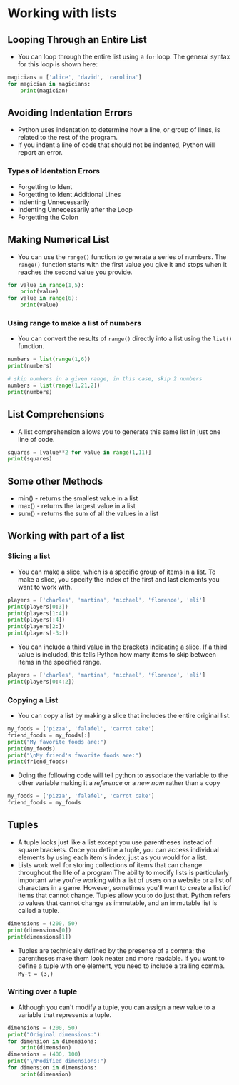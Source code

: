 # Working with lists

## Looping Through an Entire List

- You can loop through the entire list using a `for` loop. The general syntax for this loop is shown here:

```python
magicians = ['alice', 'david', 'carolina']
for magician in magicians:
    print(magician)
```

## Avoiding Indentation Errors

- Python uses indentation to determine how a line, or group of lines, is related to the rest of the program.
- If you indent a line of code that should not be indented, Python will report an error.

### Types of Identation Errors

- Forgetting to Ident
- Forgetting to Ident Additional Lines
- Indenting Unnecessarily
- Indenting Unnecessarily after the Loop
- Forgetting the Colon

## Making Numerical List

- You can use the `range()` function to generate a series of numbers. The `range()` function starts with the first value you give it and stops when it reaches the second value you provide.

```python
for value in range(1,5):
    print(value)
for value in range(6):
    print(value)
```

### Using range to make a list of numbers

- You can convert the results of `range()` directly into a list using the `list()` function.

```python
numbers = list(range(1,6))
print(numbers)

# skip numbers in a given range, in this case, skip 2 numbers
numbers = list(range(1,21,2))
print(numbers)
```

## List Comprehensions

- A list comprehension allows you to generate this same list in just one line of code.

```python
squares = [value**2 for value in range(1,11)]
print(squares)
```

## Some other Methods

- min() - returns the smallest value in a list
- max() - returns the largest value in a list
- sum() - returns the sum of all the values in a list


## Working with part of a list

### Slicing a list

- You can make a slice, which is a specific group of items in a list. To make a slice, you specify the index of the first and last elements you want to work with.

```python
players = ['charles', 'martina', 'michael', 'florence', 'eli']
print(players[0:3])
print(players[1:4])
print(players[:4])
print(players[2:])
print(players[-3:])
```

- You can include a third value in the brackets indicating a slice. If a third value is included, this tells Python how many items to skip between items in the specified range.

```python
players = ['charles', 'martina', 'michael', 'florence', 'eli']
print(players[0:4:2])
```

### Copying a List

- You can copy a list by making a slice that includes the entire original list.

```python
my_foods = ['pizza', 'falafel', 'carrot cake']
friend_foods = my_foods[:]
print("My favorite foods are:")
print(my_foods)
print("\nMy friend's favorite foods are:")
print(friend_foods)
```

- Doing the following code will tell python to associate the variable to the other variable making it a *reference* or a *new nam* rather than a copy

```python
my_foods = ['pizza', 'falafel', 'carrot cake']
friend_foods = my_foods
```

## Tuples

- A tuple looks just like a list except you use parentheses instead of square brackets. Once you define a tuple, you can access individual elements by using each item's index, just as you would for a list.
- Lists work well for storing collections of items that can change throughout the life of a program The ability to modify lists is particularly important whe you're working with a list of users on a website or a list of characters in a game. However, sometimes you'll want to create a list iof items that cannot change. Tuples allow you to do just that. Python refers to values that cannot change as immutable, and an immutable list is called a tuple.

```python
dimensions = (200, 50)
print(dimensions[0])
print(dimensions[1])
```

- Tuples are technically defined by the presense of a comma; the parentheses make them look neater and more readable. If you want to define a tuple with one element, you need to include a trailing comma. `My-t = (3,)`

### Writing over a tuple

- Although you can't modify a tuple, you can assign a new value to a variable that represents a tuple.

```python
dimensions = (200, 50)
print("Original dimensions:")
for dimension in dimensions:
    print(dimension)
dimensions = (400, 100)
print("\nModified dimensions:")
for dimension in dimensions:
    print(dimension)
```
